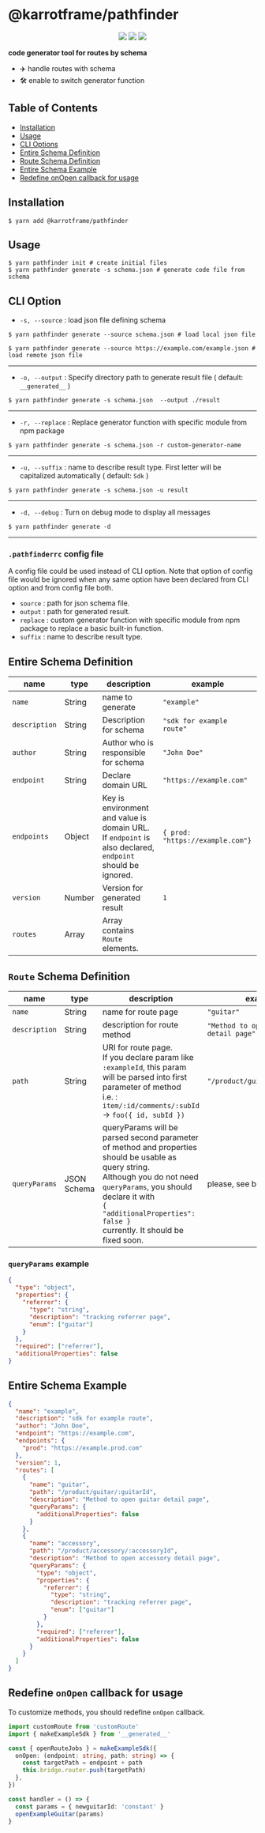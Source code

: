 # @karrotframe/pathfinder

<div align="center">

![](https://img.shields.io/npm/v/@karrotframe/pathfinder)
![](https://img.shields.io/npm/l/@karrotframe/pathfinder)
![](https://img.shields.io/npm/dt/@karrotframe/pathfinder)

</div>

**code generator tool for routes by schema**

- ✈️ handle routes with schema
- 🛠 enable to switch generator function

## Table of Contents

- [Installation](#installation)
- [Usage](#usage)
- [CLI Options](#cli-option)
- [Entire Schema Definition](#entire-schema-definition)
- [Route Schema Definition](#route-schema-definition)
- [Entire Schema Example](#entire-schema-example)
- [Redefine onOpen callback for usage](#redefine-onopen-callback-for-usage)

## Installation

```shell
$ yarn add @karrotframe/pathfinder
```

## Usage

```shell
$ yarn pathfinder init # create initial files
$ yarn pathfinder generate -s schema.json # generate code file from schema
```

## CLI Option

- `-s, --source` : load json file defining schema

```shell
$ yarn pathfinder generate --source schema.json # load local json file
```

```shell
$ yarn pathfinder generate --source https://example.com/example.json # load remote json file
```

---

- `-o, --output` : Specify directory path to generate result file ( default: `__generated__` )

```shell
$ yarn pathfinder generate -s schema.json  --output ./result
```

---

- `-r, --replace` : Replace generator function with specific module from npm package

```shell
$ yarn pathfinder generate -s schema.json -r custom-generator-name
```

---

- `-u, --suffix` : name to describe result type. First letter will be capitalized automatically ( default: `Sdk` )

```shell
$ yarn pathfinder generate -s schema.json -u result
```

---

- `-d, --debug` : Turn on debug mode to display all messages

```shell
$ yarn pathfinder generate -d
```

---

### `.pathfinderrc` config file

A config file could be used instead of CLI option.
Note that option of config file would be ignored when any same option have been declared from CLI option and from config file both.

- `source` : path for json schema file.
- `output` : path for generated result.
- `replace` : custom generator function with specific module from npm package to replace a basic built-in function.
- `suffix` : name to describe result type.

## Entire Schema Definition

| name          | type   | description                                                                                                    | example                          |
| ------------- | ------ | -------------------------------------------------------------------------------------------------------------- | -------------------------------- |
| `name`        | String | name to generate                                                                                               | `"example"`                      |
| `description` | String | Description for schema                                                                                         | `"sdk for example route"`        |
| `author`      | String | Author who is responsible for schema                                                                           | `"John Doe"`                     |
| `endpoint`    | String | Declare domain URL                                                                                             | `"https://example.com"`          |
| `endpoints`   | Object | Key is environment and value is domain URL.<br/> If `endpoint` is also declared, `endpoint` should be ignored. | `{ prod: "https://example.com"}` |
| `version`     | Number | Version for generated result                                                                                   | `1`                              |
| `routes`      | Array  | Array contains `Route` elements.                                                                               |                                  |

## `Route` Schema Definition

| name          | type        | description                                                                                                                                                                                                                                                        | example                               |
| ------------- | ----------- | ------------------------------------------------------------------------------------------------------------------------------------------------------------------------------------------------------------------------------------------------------------------ | ------------------------------------- |
| `name`        | String      | name for route page                                                                                                                                                                                                                                                | `"guitar"`                            |
| `description` | String      | description for route method                                                                                                                                                                                                                                       | `"Method to open guitar detail page"` |
| `path`        | String      | URI for route page.<br/> If you declare param like `:exampleId`, this param will be parsed into first parameter of method<br/> i.e. : `item/:id/comments/:subId` -> `foo({ id, subId })`                                                                           | `"/product/guitar/:guitarId"`         |
| `queryParams` | JSON Schema | queryParams will be parsed second parameter of method and properties should be usable as query string. <br/> Although you do not need `queryParams`, you should declare it with <br/>`{ "additionalProperties": false }` <br/> currently. It should be fixed soon. | please, see below                     |

### `queryParams` example

```json
{
  "type": "object",
  "properties": {
    "referrer": {
      "type": "string",
      "description": "tracking referrer page",
      "enum": ["guitar"]
    }
  },
  "required": ["referrer"],
  "additionalProperties": false
}
```

## Entire Schema Example

```json
{
  "name": "example",
  "description": "sdk for example route",
  "author": "John Doe",
  "endpoint": "https://example.com",
  "endpoints": {
    "prod": "https://example.prod.com"
  },
  "version": 1,
  "routes": [
    {
      "name": "guitar",
      "path": "/product/guitar/:guitarId",
      "description": "Method to open guitar detail page",
      "queryParams": {
        "additionalProperties": false
      }
    },
    {
      "name": "accessory",
      "path": "/product/accessory/:accessoryId",
      "description": "Method to open accessory detail page",
      "queryParams": {
        "type": "object",
        "properties": {
          "referrer": {
            "type": "string",
            "description": "tracking referrer page",
            "enum": ["guitar"]
          }
        },
        "required": ["referrer"],
        "additionalProperties": false
      }
    }
  ]
}
```

## Redefine `onOpen` callback for usage

To customize methods, you should redefine `onOpen` callback.

```typescript
import customRoute from 'customRoute'
import { makeExampleSdk } from '__generated__'

const { openRouteJobs } = makeExampleSdk({
  onOpen: (endpoint: string, path: string) => {
    const targetPath = endpoint + path
    this.bridge.router.push(targetPath)
  },
})

const handler = () => {
  const params = { newguitarId: 'constant' }
  openExampleGuitar(params)
}
```
